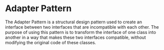 # Adapter Pattern
The Adapter Pattern is a structural design pattern used to create an interface between two interfaces that are incompatible with each other. The purpose of using this pattern is to transform the interface of one class into another in a way that makes these two interfaces compatible, without modifying the original code of these classes.

